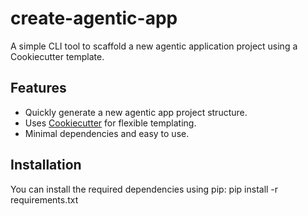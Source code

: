 # create-agentic-app

A simple CLI tool to scaffold a new agentic application project using a Cookiecutter template.

## Features

- Quickly generate a new agentic app project structure.
- Uses [Cookiecutter](https://cookiecutter.readthedocs.io/) for flexible templating.
- Minimal dependencies and easy to use.

## Installation

You can install the required dependencies using pip:
pip install -r requirements.txt